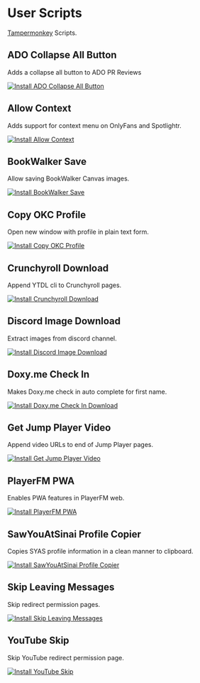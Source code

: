 # User Scripts

[Tampermonkey](https://www.tampermonkey.net/) Scripts.

## ADO Collapse All Button

Adds a collapse all button to ADO PR Reviews

[![Install ADO Collapse All Button](https://img.shields.io/badge/install-ADO%20Collapse%20All%20Button-green?style=for-the-badge)](https://raw.githubusercontent.com/shmuelie/user-scripts/main/src/AdoCollapseAll.user.js)

## Allow Context

Adds support for context menu on OnlyFans and Spotlightr.

[![Install Allow Context](https://img.shields.io/badge/install-Allow%20Context-green?style=for-the-badge)](https://raw.githubusercontent.com/shmuelie/user-scripts/main/src/AllowContext.user.js)

## BookWalker Save

Allow saving BookWalker Canvas images.

[![Install BookWalker Save](https://img.shields.io/badge/install-BookWalker%20Save-green?style=for-the-badge)](https://raw.githubusercontent.com/shmuelie/user-scripts/main/src/BookWalkerSave.user.js)

## Copy OKC Profile

Open new window with profile in plain text form.

[![Install Copy OKC Profile](https://img.shields.io/badge/install-Copy%20OKC%20Profile-green?style=for-the-badge)](https://raw.githubusercontent.com/shmuelie/user-scripts/main/src/CopyOKCProfile.user.js)

## Crunchyroll Download

Append YTDL cli to Crunchyroll pages.

[![Install Crunchyroll Download](https://img.shields.io/badge/install-Crunchyroll%20Download-green?style=for-the-badge)](https://raw.githubusercontent.com/shmuelie/user-scripts/main/src/CrunchyrollDownload.user.js)

## Discord Image Download

Extract images from discord channel.

[![Install Discord Image Download](https://img.shields.io/badge/install-Discord%20Image%20Download-green?style=for-the-badge)](https://raw.githubusercontent.com/shmuelie/user-scripts/main/src/DiscordImageDownload.user.js)

## Doxy.me Check In

Makes Doxy.me check in auto complete for first name.

[![Install Doxy.me Check In Download](https://img.shields.io/badge/install-Doxy.me%20Check%20In%20Download-green?style=for-the-badge)](https://raw.githubusercontent.com/shmuelie/user-scripts/main/src/DoxyName.user.js)

## Get Jump Player Video

Append video URLs to end of Jump Player pages.

[![Install Get Jump Player Video](https://img.shields.io/badge/install-Get%20Jump%20Player%20Video-green?style=for-the-badge)](https://raw.githubusercontent.com/shmuelie/user-scripts/main/src/GetJumpPlayerVideo.user.js)

## PlayerFM PWA

Enables PWA features in PlayerFM web.

[![Install PlayerFM PWA](https://img.shields.io/badge/install-PlayerFM%20PWA-green?style=for-the-badge)](https://raw.githubusercontent.com/shmuelie/user-scripts/main/src/PlayerFMPWA.user.js)

## SawYouAtSinai Profile Copier

Copies SYAS profile information in a clean manner to clipboard.

[![Install SawYouAtSinai Profile Copier](https://img.shields.io/badge/install-SawYouAtSinai%20Profile%20Copier-green?style=for-the-badge)](https://raw.githubusercontent.com/shmuelie/user-scripts/main/src/SYASProfileCopyer.user.js)

## Skip Leaving Messages

Skip redirect permission pages.

[![Install Skip Leaving Messages](https://img.shields.io/badge/install-Skip%20Leaving%20Messages-green?style=for-the-badge)](https://raw.githubusercontent.com/shmuelie/user-scripts/main/src/SkipLeavingMessages.user.js)

## YouTube Skip

Skip YouTube redirect permission page.

[![Install YouTube Skip](https://img.shields.io/badge/install-YouTube%20Skip-green?style=for-the-badge)](https://raw.githubusercontent.com/shmuelie/user-scripts/main/src/YtSkip.user.js)